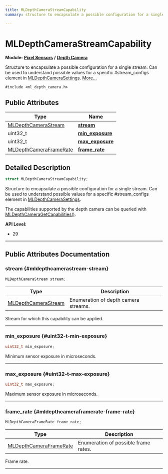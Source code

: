 ```yaml
---
title: MLDepthCameraStreamCapability
summary: structure to encapsulate a possible configuration for a single stream. can be used to understand possible values for a specific #stream-configs element in mldepthcamerasettings. 

---
```


# MLDepthCameraStreamCapability

**Module:** **[Pixel Sensors](/versioned_docs/version-02-Aug-2023/api-ref/api/Modules/group___pixel_sensors/group___pixel_sensors.md)** **/** **[Depth Camera](/versioned_docs/version-02-Aug-2023/api-ref/api/Modules/group___pixel_sensors/group___d_cam/group___d_cam.md)**



Structure to encapsulate a possible configuration for a single stream. Can be used to understand possible values for a specific #stream_configs element in [MLDepthCameraSettings](/versioned_docs/version-02-Aug-2023/api-ref/api/Modules/group___pixel_sensors/group___d_cam/struct_m_l_depth_camera_settings.md).  [More...](#detailed-description)


`#include <ml_depth_camera.h>`

## Public Attributes

| Type           | Name           |
| -------------- | -------------- |
| [MLDepthCameraStream](/versioned_docs/version-02-Aug-2023/api-ref/api/Modules/group___pixel_sensors/group___d_cam/group___d_cam.md#enums-mldepthcamerastream) | **[stream](/versioned_docs/version-02-Aug-2023/api-ref/api/Modules/group___pixel_sensors/group___d_cam/struct_m_l_depth_camera_stream_capability.md#mldepthcamerastream-stream)**  |
| uint32_t | **[min_exposure](/versioned_docs/version-02-Aug-2023/api-ref/api/Modules/group___pixel_sensors/group___d_cam/struct_m_l_depth_camera_stream_capability.md#uint32-t-min-exposure)**  |
| uint32_t | **[max_exposure](/versioned_docs/version-02-Aug-2023/api-ref/api/Modules/group___pixel_sensors/group___d_cam/struct_m_l_depth_camera_stream_capability.md#uint32-t-max-exposure)**  |
| [MLDepthCameraFrameRate](/versioned_docs/version-02-Aug-2023/api-ref/api/Modules/group___pixel_sensors/group___d_cam/group___d_cam.md#enums-mldepthcameraframerate) | **[frame_rate](/versioned_docs/version-02-Aug-2023/api-ref/api/Modules/group___pixel_sensors/group___d_cam/struct_m_l_depth_camera_stream_capability.md#mldepthcameraframerate-frame-rate)**  |

## Detailed Description

```cpp
struct MLDepthCameraStreamCapability;
```

Structure to encapsulate a possible configuration for a single stream. Can be used to understand possible values for a specific #stream_configs element in [MLDepthCameraSettings](/versioned_docs/version-02-Aug-2023/api-ref/api/Modules/group___pixel_sensors/group___d_cam/struct_m_l_depth_camera_settings.md). 

The capabilities supported by the depth camera can be queried with [MLDepthCameraGetCapabilities()](/versioned_docs/version-02-Aug-2023/api-ref/api/Modules/group___pixel_sensors/group___d_cam/group___d_cam.md#mlresult-mldepthcameragetcapabilities).




**API Level:**
  * 29




-----------
## Public Attributes Documentation

### stream {#mldepthcamerastream-stream}

```cpp
MLDepthCameraStream stream;
```



| Type | Description |
|--|--|
| [MLDepthCameraStream](/versioned_docs/version-02-Aug-2023/api-ref/api/Modules/group___pixel_sensors/group___d_cam/group___d_cam.md#enums-mldepthcamerastream) | Enumeration of depth camera streams.  |


Stream for which this capability can be applied. 





-----------

### min_exposure {#uint32-t-min-exposure}

```cpp
uint32_t min_exposure;
```


Minimum sensor exposure in microseconds. 





-----------

### max_exposure {#uint32-t-max-exposure}

```cpp
uint32_t max_exposure;
```


Maximum sensor exposure in microseconds. 





-----------

### frame_rate {#mldepthcameraframerate-frame-rate}

```cpp
MLDepthCameraFrameRate frame_rate;
```



| Type | Description |
|--|--|
| [MLDepthCameraFrameRate](/versioned_docs/version-02-Aug-2023/api-ref/api/Modules/group___pixel_sensors/group___d_cam/group___d_cam.md#enums-mldepthcameraframerate) | Enumeration of possible frame rates.  |


Frame rate. 





-----------


